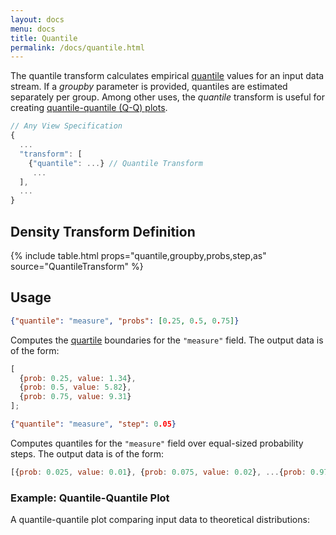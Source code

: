 ```yaml
---
layout: docs
menu: docs
title: Quantile
permalink: /docs/quantile.html
---
```


The quantile transform calculates empirical [quantile](https://en.wikipedia.org/wiki/Quantile) values for an input data stream. If a _groupby_ parameter is provided, quantiles are estimated separately per group. Among other uses, the _quantile_ transform is useful for creating [quantile-quantile (Q-Q) plots](https://en.wikipedia.org/wiki/Q%E2%80%93Q_plot).

```js
// Any View Specification
{
  ...
  "transform": [
    {"quantile": ...} // Quantile Transform
     ...
  ],
  ...
}
```

## Density Transform Definition

{% include table.html props="quantile,groupby,probs,step,as" source="QuantileTransform" %}

## Usage

```json
{"quantile": "measure", "probs": [0.25, 0.5, 0.75]}
```

Computes the [quartile](https://en.wikipedia.org/wiki/Quartile) boundaries for the `"measure"` field. The output data is of the form:

```js
[
  {prob: 0.25, value: 1.34},
  {prob: 0.5, value: 5.82},
  {prob: 0.75, value: 9.31}
];
```

```json
{"quantile": "measure", "step": 0.05}
```

Computes quantiles for the `"measure"` field over equal-sized probability steps. The output data is of the form:

```js
[{prob: 0.025, value: 0.01}, {prob: 0.075, value: 0.02}, ...{prob: 0.975, value: 0.2}];
```

### Example: Quantile-Quantile Plot

A quantile-quantile plot comparing input data to theoretical distributions:

<div class="vl-example" data-name="point_quantile_quantile"></div>
